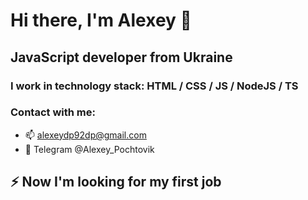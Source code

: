 # Hi there, I'm Alexey 👋
## JavaScript developer from Ukraine
### I work in technology stack: HTML / CSS / JS / NodeJS / TS
### Contact with me: 
 - 📫 alexeydp92dp@gmail.com
 - 💬 Telegram @Alexey_Pochtovik

## ⚡ Now I'm looking for my first job
